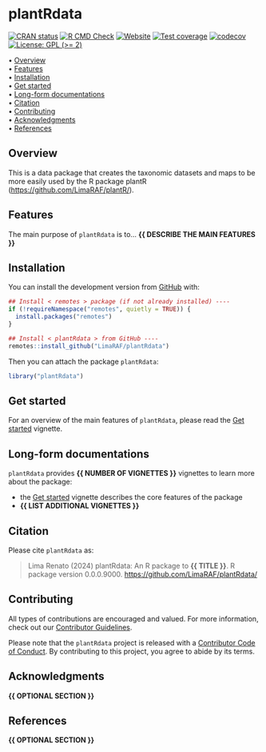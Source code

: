 
<!-- README.md is generated from README.Rmd. Please edit that file -->

# plantRdata <!-- <img src="man/figures/package-sticker.png" align="right" style="float:right; height:120px;"/> -->

<!-- badges: start -->

[![CRAN
status](https://www.r-pkg.org/badges/version/plantRdata)](https://CRAN.R-project.org/package=plantRdata)
[![R CMD
Check](https://github.com/LimaRAF/plantRdata/actions/workflows/R-CMD-check.yaml/badge.svg)](https://github.com/LimaRAF/plantRdata/actions/workflows/R-CMD-check.yaml)
[![Website](https://github.com/LimaRAF/plantRdata/actions/workflows/pkgdown.yaml/badge.svg)](https://github.com/LimaRAF/plantRdata/actions/workflows/pkgdown.yaml)
[![Test
coverage](https://github.com/LimaRAF/plantRdata/actions/workflows/test-coverage.yaml/badge.svg)](https://github.com/LimaRAF/plantRdata/actions/workflows/test-coverage.yaml)
[![codecov](https://codecov.io/gh/LimaRAF/plantRdata/branch/master/graph/badge.svg)](https://codecov.io/gh/LimaRAF/plantRdata)
[![License: GPL (\>=
2)](https://img.shields.io/badge/License-GPL%20%28%3E%3D%202%29-blue.svg)](https://choosealicense.com/licenses/gpl-2.0/)
<!-- badges: end -->

<p align="left">
• <a href="#overview">Overview</a><br> •
<a href="#features">Features</a><br> •
<a href="#installation">Installation</a><br> •
<a href="#get-started">Get started</a><br> •
<a href="#long-form-documentations">Long-form documentations</a><br> •
<a href="#citation">Citation</a><br> •
<a href="#contributing">Contributing</a><br> •
<a href="#acknowledgments">Acknowledgments</a><br> •
<a href="#references">References</a>
</p>

## Overview

This is a data package that creates the taxonomic datasets and maps to
be more easily used by the R package plantR
(<https://github.com/LimaRAF/plantR/>).

## Features

The main purpose of `plantRdata` is to… **{{ DESCRIBE THE MAIN FEATURES
}}**

## Installation

You can install the development version from
[GitHub](https://github.com/) with:

``` r
## Install < remotes > package (if not already installed) ----
if (!requireNamespace("remotes", quietly = TRUE)) {
  install.packages("remotes")
}

## Install < plantRdata > from GitHub ----
remotes::install_github("LimaRAF/plantRdata")
```

Then you can attach the package `plantRdata`:

``` r
library("plantRdata")
```

## Get started

For an overview of the main features of `plantRdata`, please read the
[Get
started](https://LimaRAF.github.io/plantRdata/articles/plantRdata.html)
vignette.

## Long-form documentations

`plantRdata` provides **{{ NUMBER OF VIGNETTES }}** vignettes to learn
more about the package:

- the [Get
  started](https://LimaRAF.github.io/plantRdata/articles/plantRdata.html)
  vignette describes the core features of the package
- **{{ LIST ADDITIONAL VIGNETTES }}**

## Citation

Please cite `plantRdata` as:

> Lima Renato (2024) plantRdata: An R package to **{{ TITLE }}**. R
> package version 0.0.0.9000. <https://github.com/LimaRAF/plantRdata/>

## Contributing

All types of contributions are encouraged and valued. For more
information, check out our [Contributor
Guidelines](https://github.com/LimaRAF/plantRdata/blob/main/CONTRIBUTING.md).

Please note that the `plantRdata` project is released with a
[Contributor Code of
Conduct](https://contributor-covenant.org/version/2/1/CODE_OF_CONDUCT.html).
By contributing to this project, you agree to abide by its terms.

## Acknowledgments

**{{ OPTIONAL SECTION }}**

## References

**{{ OPTIONAL SECTION }}**
